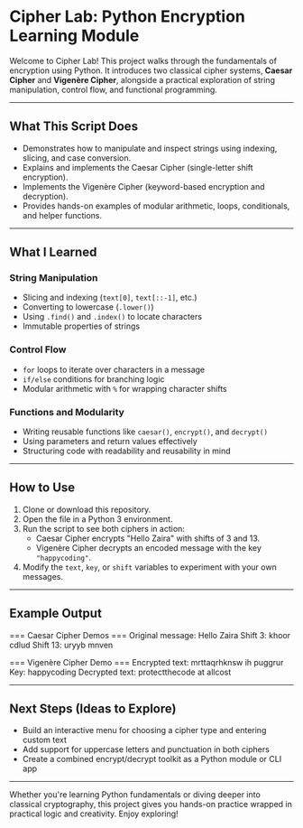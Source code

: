 # Cipher Lab: Python Encryption Learning Module

Welcome to Cipher Lab! This project walks through the fundamentals of encryption using Python. It introduces two classical cipher systems, **Caesar Cipher** and **Vigenère Cipher**, alongside a practical exploration of string manipulation, control flow, and functional programming.

---

## What This Script Does

- Demonstrates how to manipulate and inspect strings using indexing, slicing, and case conversion.
- Explains and implements the Caesar Cipher (single-letter shift encryption).
- Implements the Vigenère Cipher (keyword-based encryption and decryption).
- Provides hands-on examples of modular arithmetic, loops, conditionals, and helper functions.

---

## What I Learned

### String Manipulation
- Slicing and indexing (`text[0]`, `text[::-1]`, etc.)
- Converting to lowercase (`.lower()`)
- Using `.find()` and `.index()` to locate characters
- Immutable properties of strings

### Control Flow
- `for` loops to iterate over characters in a message
- `if/else` conditions for branching logic
- Modular arithmetic with `%` for wrapping character shifts

### Functions and Modularity
- Writing reusable functions like `caesar()`, `encrypt()`, and `decrypt()`
- Using parameters and return values effectively
- Structuring code with readability and reusability in mind

---

## How to Use

1. Clone or download this repository.
2. Open the file in a Python 3 environment.
3. Run the script to see both ciphers in action:
   - Caesar Cipher encrypts "Hello Zaira" with shifts of 3 and 13.
   - Vigenère Cipher decrypts an encoded message with the key `"happycoding"`.
4. Modify the `text`, `key`, or `shift` variables to experiment with your own messages.

---

## Example Output

=== Caesar Cipher Demos === Original message: Hello Zaira Shift 3: khoor cdlud Shift 13: uryyb mnven

=== Vigenère Cipher Demo === Encrypted text: mrttaqrhknsw ih puggrur Key: happycoding Decrypted text: protectthecode at allcost


---

## Next Steps (Ideas to Explore)

- Build an interactive menu for choosing a cipher type and entering custom text
- Add support for uppercase letters and punctuation in both ciphers
- Create a combined encrypt/decrypt toolkit as a Python module or CLI app

---

 Whether you're learning Python fundamentals or diving deeper into classical cryptography, this project gives you hands-on practice wrapped in practical logic and creativity. Enjoy exploring!

